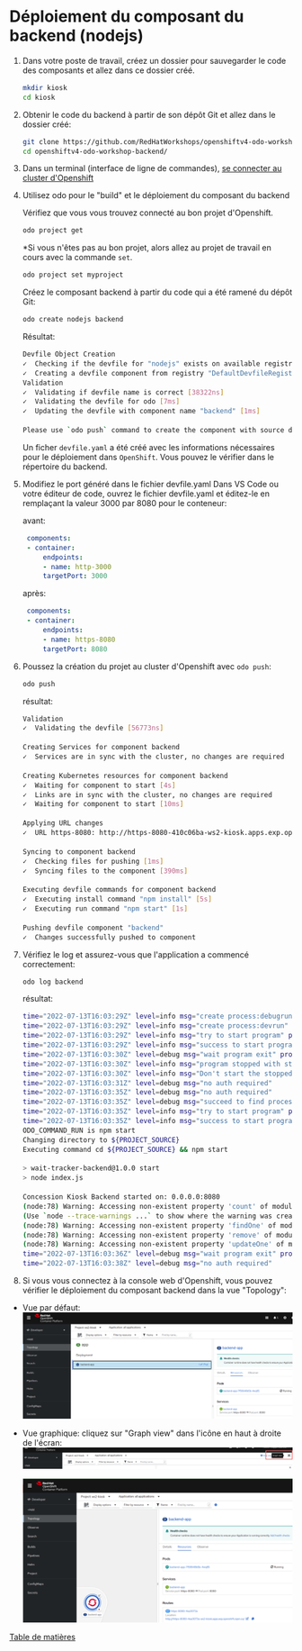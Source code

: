 # Déploiement du composant du backend (nodejs)

1. Dans votre poste de travail, créez un dossier pour sauvegarder le code des composants et allez dans ce dossier créé.
    ```bash
    mkdir kiosk
    cd kiosk
    ```

2. Obtenir le code du backend à partir de son dépôt Git et allez dans le dossier créé:
    ```bash
    git clone https://github.com/RedHatWorkshops/openshiftv4-odo-workshop-backend.git
    cd openshiftv4-odo-workshop-backend/
    ```

3. Dans un terminal (interface de ligne de commandes), [se connecter au cluster d'Openshift](../../Outils/ODO/README.md#se-connecter-au-cluster-dopenshift)
   

4. Utilisez odo pour le "build" et le déploiement du composant du backend
    
    Vérifiez que vous vous trouvez connecté au bon projet d'Openshift.
    ```bash
    odo project get
    ```
    *Si vous n'êtes pas au bon projet, alors allez au projet de travail en cours avec la commande `set`.
    ```bash
    odo project set myproject
    ```
    Créez le composant backend à partir du code qui a été ramené du dépôt Git:
    ```bash
    odo create nodejs backend
    ```
    Résultat:
    ```bash
    Devfile Object Creation
    ✓  Checking if the devfile for "nodejs" exists on available registries [95216ns]
    ✓  Creating a devfile component from registry "DefaultDevfileRegistry" [525ms]
    Validation
    ✓  Validating if devfile name is correct [38322ns]
    ✓  Validating the devfile for odo [7ms]
    ✓  Updating the devfile with component name "backend" [1ms]

    Please use `odo push` command to create the component with source deployed
    ```
    Un ficher `devfile.yaml` a été créé avec les informations nécessaires pour le déploiement dans `OpenShift`. Vous pouvez le vérifier dans le répertoire du backend.
    
   
5. Modifiez le port généré dans le fichier devfile.yaml
   Dans VS Code ou votre éditeur de code, ouvrez le fichier devfile.yaml et éditez-le en remplaçant la valeur 3000 par 8080 pour le conteneur:

   avant:
   ```yaml
    components:
    - container:
        endpoints:
        - name: http-3000
        targetPort: 3000    
   ```
   après:
   ```yaml
    components:
    - container:
        endpoints:
        - name: https-8080
        targetPort: 8080     
   ```

6. Poussez la création du projet au cluster d'Openshift avec `odo push`:
    ```bash
    odo push
    ```
    résultat:
    ```bash
    Validation
    ✓  Validating the devfile [56773ns]

    Creating Services for component backend
    ✓  Services are in sync with the cluster, no changes are required

    Creating Kubernetes resources for component backend
    ✓  Waiting for component to start [4s]
    ✓  Links are in sync with the cluster, no changes are required
    ✓  Waiting for component to start [10ms]

    Applying URL changes
    ✓  URL https-8080: http://https-8080-410c06ba-ws2-kiosk.apps.exp.openshift.cqen.ca/ created

    Syncing to component backend
    ✓  Checking files for pushing [1ms]
    ✓  Syncing files to the component [390ms]

    Executing devfile commands for component backend
    ✓  Executing install command "npm install" [5s]
    ✓  Executing run command "npm start" [1s]

    Pushing devfile component "backend"
    ✓  Changes successfully pushed to component
    ```

7. Vérifiez le log et assurez-vous que l'application a commencé correctement:
    ```bash
    odo log backend
    ```
    résultat:
    ```bash
    time="2022-07-13T16:03:29Z" level=info msg="create process:debugrun" 
    time="2022-07-13T16:03:29Z" level=info msg="create process:devrun" 
    time="2022-07-13T16:03:29Z" level=info msg="try to start program" program=devrun 
    time="2022-07-13T16:03:29Z" level=info msg="success to start program" program=devrun 
    time="2022-07-13T16:03:30Z" level=debug msg="wait program exit" program=devrun 
    time="2022-07-13T16:03:30Z" level=info msg="program stopped with status:exit status 0" program=devrun 
    time="2022-07-13T16:03:30Z" level=info msg="Don't start the stopped program because its autorestart flag is false" program=devrun 
    time="2022-07-13T16:03:31Z" level=debug msg="no auth required" 
    time="2022-07-13T16:03:35Z" level=debug msg="no auth required" 
    time="2022-07-13T16:03:35Z" level=debug msg="succeed to find process:devrun" 
    time="2022-07-13T16:03:35Z" level=info msg="try to start program" program=devrun 
    time="2022-07-13T16:03:35Z" level=info msg="success to start program" program=devrun 
    ODO_COMMAND_RUN is npm start
    Changing directory to ${PROJECT_SOURCE}
    Executing command cd ${PROJECT_SOURCE} && npm start

    > wait-tracker-backend@1.0.0 start
    > node index.js

    Concession Kiosk Backend started on: 0.0.0.0:8080
    (node:78) Warning: Accessing non-existent property 'count' of module exports inside circular dependency
    (Use `node --trace-warnings ...` to show where the warning was created)
    (node:78) Warning: Accessing non-existent property 'findOne' of module exports inside circular dependency
    (node:78) Warning: Accessing non-existent property 'remove' of module exports inside circular dependency
    (node:78) Warning: Accessing non-existent property 'updateOne' of module exports inside circular dependency
    time="2022-07-13T16:03:36Z" level=debug msg="wait program exit" program=devrun 
    time="2022-07-13T16:03:38Z" level=debug msg="no auth required" 
    ```
8. Si vous vous connectez à la console web d'Openshift, vous pouvez vérifier le déploiement du composant backend 
dans la vue "Topology":
 - Vue par défaut:
    ![ocp-console-web-backend-kiosk-deploye-vue-defaut](images/oc-web-console-kiosk-backend-default-view.png)
 - Vue graphique: cliquez sur "Graph view" dans l'icône en haut à droite de l'écran:
    ![ocp-console-web-options-vue-topology](../Commun/images/ocp-web-console-topology-views.png)
   
    ![ocp-console-web-backend-kiosk-deploye](images/oc-web-console-kiosk-backend-deployed.png)

[Table de matières](README.md)